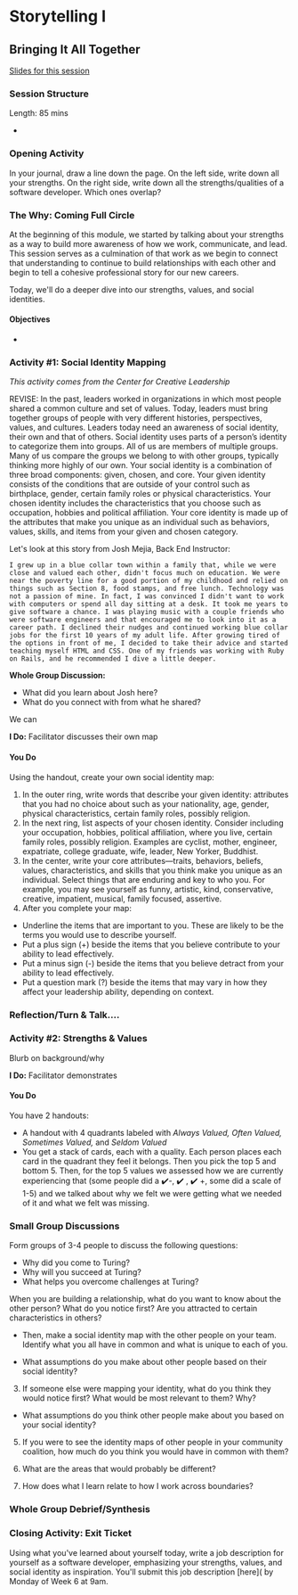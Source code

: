 # Storytelling I
## Bringing It All Together

[Slides for this session](https://docs.google.com/presentation/d/15tibaEz4FVKstwwJ1USsQCZOALCcRMe5KIRbWgcGCoc/edit?usp=sharing) 

### Session Structure

Length: 85 mins

* 

### Opening Activity
In your journal, draw a line down the page. On the left side, write down all your strengths. On the right side, write down all the strengths/qualities of a software developer. Which ones overlap? 

### The Why: Coming Full Circle
At the beginning of this module, we started by talking about your strengths as a way to build more awareness of how we work, communicate, and lead. This session serves as a culmination of that work as we begin to connect that understanding to continue to build relationships with each other and begin to tell a cohesive professional story for our new careers.

Today, we'll do a deeper dive into our strengths, values, and social identities.

#### Objectives
* 

### Activity #1: Social Identity Mapping
*This activity comes from the Center for Creative Leadership*

REVISE: In the past, leaders worked in organizations in which most people shared a common culture and
set of values. Today, leaders must bring together groups of people with very different histories,
perspectives, values, and cultures. Leaders today need an awareness of social identity, their own and
that of others.
Social identity uses parts of a person’s identity to categorize them into groups. All of us are members
of multiple groups. Many of us compare the groups we belong to with other groups, typically thinking
more highly of our own.
Your social identity is a combination of three broad components: given, chosen, and core. Your given
identity consists of the conditions that are outside of your control such as birthplace, gender, certain
family roles or physical characteristics. Your chosen identity includes the characteristics that you
choose such as occupation, hobbies and political affiliation. Your core identity is made up of the
attributes that make you unique as an individual such as behaviors, values, skills, and items from your
given and chosen category.

Let's look at this story from Josh Mejia, Back End Instructor:

```I grew up in a blue collar town within a family that, while we were close and valued each other, didn't focus much on education. We were near the poverty line for a good portion of my childhood and relied on things such as Section 8, food stamps, and free lunch. Technology was not a passion of mine. In fact, I was convinced I didn't want to work with computers or spend all day sitting at a desk. It took me years to give software a chance. I was playing music with a couple friends who were software engineers and that encouraged me to look into it as a career path. I declined their nudges and continued working blue collar jobs for the first 10 years of my adult life. After growing tired of the options in front of me, I decided to take their advice and started teaching myself HTML and CSS. One of my friends was working with Ruby on Rails, and he recommended I dive a little deeper.```

**Whole Group Discussion:**
* What did you learn about Josh here?
* What do you connect with from what he shared?

We can 

**I Do:** Facilitator discusses their own map

#### You Do
Using the handout, create your own social identity map: 

1. In the outer ring, write words that describe your given identity: attributes that you had no
choice about such as your nationality, age, gender, physical characteristics, certain family roles,
possibly religion.
2. In the next ring, list aspects of your chosen identity. Consider including your occupation,
hobbies, political affiliation, where you live, certain family roles, possibly religion. Examples are
cyclist, mother, engineer, expatriate, college graduate, wife, leader, New Yorker, Buddhist.
3. In the center, write your core attributes—traits, behaviors, beliefs, values, characteristics, and
skills that you think make you unique as an individual. Select things that are enduring and key
to who you. For example, you may see yourself as funny, artistic, kind, conservative, creative,
impatient, musical, family focused, assertive.
4. After you complete your map:
  * Underline the items that are important to you. These are likely to be the terms you would use to
describe yourself.
  * Put a plus sign (+) beside the items that you believe contribute to your ability to lead effectively.
  * Put a minus sign (-) beside the items that you believe detract from your ability to lead effectively.
  * Put a question mark (?) beside the items that may vary in how they affect your leadership ability,
depending on context. 

### Reflection/Turn & Talk....

### Activity #2: Strengths & Values 
Blurb on background/why

**I Do:** Facilitator demonstrates 

#### You Do
You have 2 handouts:
* A handout with 4 quadrants labeled with *Always Valued, Often Valued, Sometimes Valued,* and *Seldom Valued* 
* You get a stack of cards, each with a quality. Each person places each card in the quadrant they feel it belongs. Then you pick the top 5 and bottom 5. Then, for the top 5 values we assessed how we are currently experiencing that (some people did a :heavy_check_mark:-, :heavy_check_mark: , :heavy_check_mark: +, some did a scale of 1-5) and we talked about why we felt we were getting what we needed of it and what we felt was missing.

### Small Group Discussions
Form groups of 3-4 people to discuss the following questions:

* Why did you come to Turing?
* Why will you succeed at Turing?
* What helps you overcome challenges at Turing? 

When you are building a relationship, what do you want to know about the other person? What
do you notice first? Are you attracted to certain characteristics in others?

* Then, make a social identity map with the other people on your team. Identify what you all have in common and what is unique to each of you. 


* What assumptions do you make about other people based on their social identity?


3. If someone else were mapping your identity, what do you think they would notice first? What
would be most relevant to them? Why?


* What assumptions do you think other people make about you based on your social identity?

5. If you were to see the identity maps of other people in your community coalition, how much do
you think you would have in common with them?


6. What are the areas that would probably be different?

7. How does what I learn relate to how I work across boundaries?

### Whole Group Debrief/Synthesis

### Closing Activity: Exit Ticket
Using what you've learned about yourself today, write a job description for yourself as a software developer, emphasizing your strengths, values, and social identity as inspiration. You'll submit this job description [here]( by Monday of Week 6 at 9am. 
